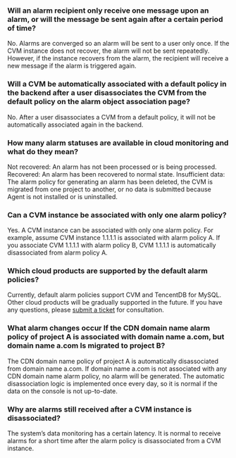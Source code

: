 ### Will an alarm recipient only receive one message upon an alarm, or will the message be sent again after a certain period of time?
No. Alarms are converged so an alarm will be sent to a user only once. If the CVM instance does not recover, the alarm will not be sent repeatedly. However, if the instance recovers from the alarm, the recipient will receive a new message if the alarm is triggered again.

### Will a CVM be automatically associated with a default policy in the backend after a user disassociates the CVM from the default policy on the alarm object association page?
No. After a user disassociates a CVM from a default policy, it will not be automatically associated again in the backend.

### How many alarm statuses are available in cloud monitoring and what do they mean?
Not recovered: An alarm has not been processed or is being processed.
Recovered: An alarm has been recovered to normal state.
Insufficient data: The alarm policy for generating an alarm has been deleted, the CVM is migrated from one project to another, or no data is submitted because Agent is not installed or is uninstalled.

### Can a CVM instance be associated with only one alarm policy?
Yes. A CVM instance can be associated with only one alarm policy. For example, assume CVM instance 1.1.1.1 is associated with alarm policy A. If you associate CVM 1.1.1.1 with alarm policy B, CVM 1.1.1.1 is automatically disassociated from alarm policy A.

### Which cloud products are supported by the default alarm policies?

Currently, default alarm policies support CVM and TencentDB for MySQL. Other cloud products will be gradually supported in the future. If you have any questions, please [submit a ticket](https://console.cloud.tencent.com/workorder/category) for consultation.

### What alarm changes occur If the CDN domain name alarm policy of project A is associated with domain name a.com, but domain name a.com Is migrated to project B?
The CDN domain name policy of project A is automatically disassociated from domain name a.com. If domain name a.com is not associated with any CDN domain name alarm policy, no alarm will be generated. The automatic disassociation logic is implemented once every day, so it is normal if the data on the console is not up-to-date.

### Why are alarms still received after a CVM instance is disassociated?
The system’s data monitoring has a certain latency. It is normal to receive alarms for a short time after the alarm policy is disassociated from a CVM instance.
